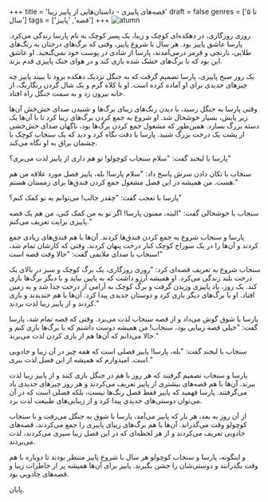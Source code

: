 +++
title = 'قصه‌های پاییزی - داستان‌هایی از پاییز زیبا'
draft = false
genres = ['تا ۵ سال']
tags = ['قصه', 'پاییز']
+++
![atumn](/108.atumn.jpg)

روزی روزگاری، در دهکده‌ای کوچک و زیبا، یک پسر کوچک به نام پارسا زندگی می‌کرد. پارسا عاشق پاییز بود. هر سال با شروع پاییز، وقتی که برگ‌های درختان به رنگ‌های طلایی، نارنجی و قرمز درمی‌آمدند، پارسا از شادی در پوست خود نمی‌گنجید. او عاشق این بود که با برگ‌های خشک شده بازی کند و در هوای خنک پاییزی قدم بزند.

یک روز صبح پاییزی، پارسا تصمیم گرفت که به جنگل نزدیک دهکده برود تا ببیند پاییز چه چیزهای جدیدی برای او آماده کرده است. او با کلاه گرم و یک شال گردن رنگارنگ، از خانه بیرون زد و به سمت جنگل راه افتاد.

وقتی پارسا به جنگل رسید، با دیدن رنگ‌های زیبای برگ‌ها و شنیدن صدای خش‌خش آن‌ها زیر پایش، بسیار خوشحال شد. او شروع به جمع کردن برگ‌های زیبا کرد تا با آن‌ها یک دسته بزرگ بسازد. همین‌طور که مشغول جمع کردن برگ‌ها بود، ناگهان صدای خش‌خشی از پشت یک درخت بزرگ شنید. پارسا با دقت نگاه کرد و دید که یک سنجاب کوچک با چشمان براق به او نگاه می‌کند.

پارسا با لبخند گفت: "سلام سنجاب کوچولو! تو هم داری از پاییز لذت می‌بری؟"

سنجاب با تکان دادن سرش پاسخ داد: "سلام پارسا! بله، پاییز فصل مورد علاقه من هم هست. من همیشه در این فصل مشغول جمع کردن فندق‌ها برای زمستان هستم."

پارسا با تعجب گفت: "چقدر جالب! می‌توانم به تو کمک کنم؟"

سنجاب با خوشحالی گفت: "البته، ممنون پارسا! اگر تو به من کمک کنی، من هم یک قصه پاییزی برایت تعریف می‌کنم."

پارسا و سنجاب شروع به جمع کردن فندق‌ها کردند. آن‌ها با هم فندق‌های زیادی جمع کردند و آن‌ها را در یک سوراخ کوچک کنار درخت پنهان کردند. وقتی که کارشان تمام شد، سنجاب با صدای ملایمی گفت: "حالا وقت قصه است!"

سنجاب شروع به تعریف قصه‌ای کرد: "روزی روزگاری، یک برگ کوچک و سبز در بالای یک درخت بلند زندگی می‌کرد. او همیشه آرزو داشت که به پایین بیاید و با دیگر برگ‌ها بازی کند. یک روز، باد پاییزی وزیدن گرفت و برگ کوچک به آرامی از درخت جدا شد و به زمین افتاد. او با برگ‌های دیگر بازی کرد و دوستان جدیدی پیدا کرد. آن‌ها با هم خندیدند و بازی کردند و از پاییز زیبا لذت بردند."

پارسا با شوق گوش می‌داد و از قصه سنجاب لذت می‌برد. وقتی که قصه تمام شد، پارسا گفت: "خیلی قصه زیبایی بود، سنجاب! من همیشه دوست داشتم که با برگ‌ها بازی کنم و حالا می‌دانم که آن‌ها هم از بازی کردن لذت می‌برند."

سنجاب با لبخند گفت: "بله، پارسا! پاییز فصلی است که همه چیز در آن زیبا و جادویی است. امیدوارم که همیشه از این فصل لذت ببری."

پارسا و سنجاب تصمیم گرفتند که هر روز با هم در جنگل بازی کنند و از پاییز زیبا لذت ببرند. آن‌ها با هم قصه‌های بیشتری از پاییز تعریف می‌کردند و هر روز چیزهای جدیدی یاد می‌گرفتند. پارسا فهمید که پاییز فقط فصل رنگ‌ها نیست، بلکه فصلی است که در آن می‌توان دوستی‌های جدیدی پیدا کرد و از زیبایی‌های طبیعت لذت برد.

از آن روز به بعد، هر بار که پاییز می‌آمد، پارسا با شوق به جنگل می‌رفت و با سنجاب کوچولو وقت می‌گذراند. آن‌ها با هم برگ‌های زیبای پاییزی را جمع می‌کردند، قصه‌های جادویی تعریف می‌کردند و از هر لحظه‌ای که در این فصل زیبا سپری می‌کردند، لذت می‌بردند.

و اینگونه، پارسا و سنجاب کوچولو هر سال با شروع پاییز منتظر بودند تا دوباره با هم وقت بگذرانند و دوستی‌شان را جشن بگیرند. پاییز برای آن‌ها همیشه پر از خاطرات زیبا و قصه‌های جادویی بود.

پایان.
